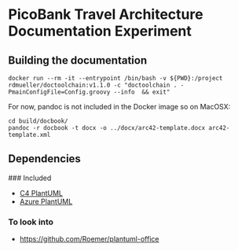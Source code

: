 # PicoBank Travel Architecture Documentation Experiment


##  Building the documentation

    docker run --rm -it --entrypoint /bin/bash -v ${PWD}:/project rdmueller/doctoolchain:v1.1.0 -c "doctoolchain . -PmainConfigFile=Config.groovy --info  && exit"

For now, pandoc is not included in the Docker image so on MacOSX:

    cd build/docbook/
    pandoc -r docbook -t docx -o ../docx/arc42-template.docx arc42-template.xml

## Dependencies

### Included

* [C4 PlantUML](https://github.com/RicardoNiepel/C4-PlantUML)
* [Azure PlantUML](https://github.com/RicardoNiepel/Azure-PlantUML)

### To look into

* https://github.com/Roemer/plantuml-office
